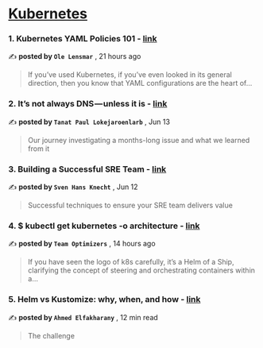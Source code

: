 
<h1><a href=https://medium.com/tag/kubernetes/recommended target="_blank" rel="noopener noreferrer">Kubernetes</a></h1>
<h3>1. Kubernetes YAML Policies 101 - <a href=https://medium.com/kubeshop-i/kubernetes-yaml-policies-101-649a23780371?source=tag_recommended_feed---------0-84----------kubernetes----------ba828dd7_959e_40ff_879e_fdc08bf5d72e------- target="_blank" rel="noopener noreferrer">link</a></h3>

✍️ **posted by `Ole Lensmar`** <date> , 21 hours ago</date>

<blockquote>If you’ve used Kubernetes, if you’ve even looked in its general direction, then you know that YAML configurations are the heart of…</blockquote>

<h3>2. It’s not always DNS — unless it is - <a href=https://medium.com/adevinta-tech-blog/its-not-always-dns-unless-it-is-16858df17d3f?source=tag_recommended_feed---------1-107----------kubernetes----------ba828dd7_959e_40ff_879e_fdc08bf5d72e------- target="_blank" rel="noopener noreferrer">link</a></h3>

✍️ **posted by `Tanat Paul Lokejaroenlarb`** <date> , Jun 13</date>

<blockquote>Our journey investigating a months-long issue and what we learned from it</blockquote>

<h3>3. Building a Successful SRE Team - <a href=https://medium.com/@hans.knechtions/building-a-successful-sre-team-283232bc2694?source=tag_recommended_feed---------2-85----------kubernetes----------ba828dd7_959e_40ff_879e_fdc08bf5d72e------- target="_blank" rel="noopener noreferrer">link</a></h3>

✍️ **posted by `Sven Hans Knecht`** <date> , Jun 12</date>

<blockquote>Successful techniques to ensure your SRE team delivers value</blockquote>

<h3>4. $ kubectl get kubernetes -o architecture - <a href=https://medium.com/@teamoptimizers/kubectl-get-kubernetes-o-architecture-6d4bd97dcaaf?source=tag_recommended_feed---------3-84----------kubernetes----------ba828dd7_959e_40ff_879e_fdc08bf5d72e------- target="_blank" rel="noopener noreferrer">link</a></h3>

✍️ **posted by `Team Optimizers`** <date> , 14 hours ago</date>

<blockquote>If you have seen the logo of k8s carefully, it’s a Helm of a Ship, clarifying the concept of steering and orchestrating containers within a…</blockquote>

<h3>5. Helm vs Kustomize: why, when, and how - <a href=https://medium.com/@elfakharany/helm-vs-kustomize-why-when-and-how-5d5ba0f80234?source=tag_recommended_feed---------4-107----------kubernetes----------ba828dd7_959e_40ff_879e_fdc08bf5d72e------- target="_blank" rel="noopener noreferrer">link</a></h3>

✍️ **posted by `Ahmed Elfakharany`** <date> , 12 min read</date>

<blockquote>The challenge</blockquote>

